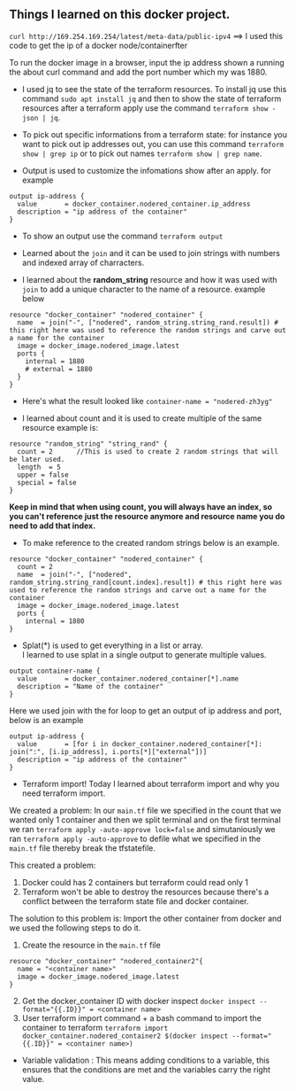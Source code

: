 ## Things I learned on this docker project.

`curl http://169.254.169.254/latest/meta-data/public-ipv4` ==> I used this code to get the ip of a docker node/containerfter 

To run the docker image in a browser, input the ip address shown a running the about curl command and add the port number which my was 1880.

- I used jq to see the state of the terraform resources. To install jq use this command `sudo apt install jq` and then to show the state of terraform resources after a terraform apply use the command `terraform show -json | jq`.

- To pick out specific informations from a terraform state: for instance you want to pick out ip addresses out, you can use this command `terraform show | grep ip` or to pick out names `terraform show | grep name`.

- Output is used to customize the infomations show after an apply. for example 
```
output ip-address {
  value       = docker_container.nodered_container.ip_address
  description = "ip address of the container"
} 

````

- To show an output use the command `terraform output`

- Learned about the `join` and it can be used to join strings with numbers and indexed array of charracters.

- I learned about the **random_string** resource and how it was used with `join` to add a unique character to the name of a resource. 
example below <br/>
```
resource "docker_container" "nodered_container" {
  name  = join("-", ["nodered", random_string.string_rand.result]) # this right here was used to reference the random strings and carve out a name for the container
  image = docker_image.nodered_image.latest
  ports {
    internal = 1880
    # external = 1880
  }
}

```
- Here's what the result looked like `container-name = "nodered-zh3yg"`

- I learned about count and it is used to create multiple of the same resource example is: <br/>
```
resource "random_string" "string_rand" {
  count = 2      //This is used to create 2 random strings that will be later used.
  length  = 5
  upper = false
  special = false
}
```

**Keep in mind that when using count, you will always have an index, so you can't reference just the resource anymore and resource name you do need to add that index.**


- To make reference to the created random strings below is an example. <br/>
```
resource "docker_container" "nodered_container" {
  count = 2
  name  = join("-", ["nodered", random_string.string_rand[count.index].result]) # this right here was used to reference the random strings and carve out a name for the container
  image = docker_image.nodered_image.latest
  ports {
    internal = 1880
}
```

- Splat(*) is used to get everything in a list or array. <br/>
I learned to use splat in a single output to generate multiple values.
```
output container-name {
  value       = docker_container.nodered_container[*].name
  description = "Name of the container"
}
```

Here we used join with the for loop to get an output of ip address and port, below is an example <br/>
```
output ip-address {
  value       = [for i in docker_container.nodered_container[*]: join(":", [i.ip_address], i.ports[*]["external"])]
  description = "ip address of the container"
}
```

- Terraform import! 
Today I learned about terraform import and why you need terraform import.

We created a problem: In our `main.tf` file we specified in the count that we wanted only 1 container and then we split terminal and on the first terminal we ran `terraform apply -auto-approve lock=false` and simutaniously we ran `terraform apply -auto-approve` to defile what we specified in the `main.tf` file thereby break the tfstatefile. 

This created a problem: 
1. Docker could has 2 containers but terraform could read only 1
2. Terraform won't be able to destroy the resources because there's a conflict between the terraform state file and docker container.

The solution to this problem is: Import the other container from docker and we used the following steps to do it. 
1. Create the resource in the `main.tf` file <br/>
```
resource "docker_container" "nodered_container2"{
  name = "<container name>"
  image = docker_image.nodered_image.latest
}
```

2. Get the docker_container ID with docker inspect `docker inspect --format="{{.ID}}" = <container name>`
3. User terraform import command + a bash command to import the container to terraform `terraform import docker_container.nodered_container2 $(docker inspect --format="{{.ID}}" = <container name>)`

- Variable validation : This means adding conditions to a variable, this ensures that the conditions are met and the variables carry the right value.

